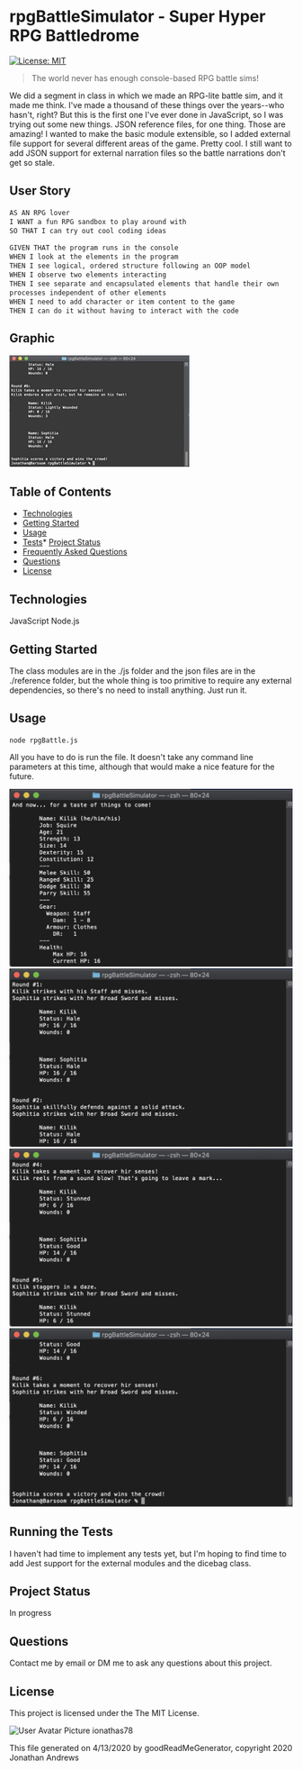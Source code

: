 # rpgBattleSimulator - Super Hyper RPG Battledrome
[![License: MIT](https://img.shields.io/badge/License-MIT-yellow.svg)](https://opensource.org/licenses/MIT)

> The world never has enough console-based RPG battle sims!

We did a segment in class in which we made an RPG-lite battle sim, and it made me think. I've made a thousand of these things over the years--who hasn't, right? But this is the first one I've ever done in JavaScript, so I was trying out some new things. JSON reference files, for one thing. Those are amazing! I wanted to make the basic module extensible, so I added external file support for several different areas of the game. Pretty cool. I still want to add JSON support for external narration files so the battle narrations don't get so stale.

## User Story

```
AS AN RPG lover
I WANT a fun RPG sandbox to play around with
SO THAT I can try out cool coding ideas
```

```
GIVEN THAT the program runs in the console
WHEN I look at the elements in the program
THEN I see logical, ordered structure following an OOP model
WHEN I observe two elements interacting
THEN I see separate and encapsulated elements that handle their own processes independent of other elements
WHEN I need to add character or item content to the game
THEN I can do it without having to interact with the code
```

## Graphic
![Project Image 0](./images/rpgBattle_GIF.gif)

## Table of Contents
* [Technologies](#Technologies)
* [Getting Started](#Getting)
* [Usage](#Usage)
* [Tests](#Running)* [Project Status](#Project)
* [Frequently Asked Questions](#FAQ)
* [Questions](#Questions)
* [License](#License)


## Technologies
JavaScript
Node.js


## Getting Started
The class modules are in the ./js folder and the json files are in the ./reference folder, but the whole thing is too primitive to require any external dependencies, so there's no need to install anything. Just run it.



## Usage
```
node rpgBattle.js
```

All you have to do is run the file. It doesn't take any command line parameters at this time, although that would make a nice feature for the future.

![Project Usage Image 0](./images/Opening_ScreenShot.jpg)
![Project Usage Image 1](./images/Program1_ScreenShot.jpg)
![Project Usage Image 2](./images/Program2_ScreenShot.jpg)
![Project Usage Image 3](./images/Ending_ScreenShot.jpg)

## Running the Tests
I haven't had time to implement any tests yet, but I'm hoping to find time to add Jest support for the external modules and the dicebag class.

## Project Status
In progress

## Questions
Contact me by email or DM me to ask any questions about this project.


## License
This project is licensed under the The MIT License.


![User Avatar Picture](https://avatars1.githubusercontent.com/u/61706660?v=4)  ionathas78

This file generated on 4/13/2020 by goodReadMeGenerator, copyright 2020 Jonathan Andrews
